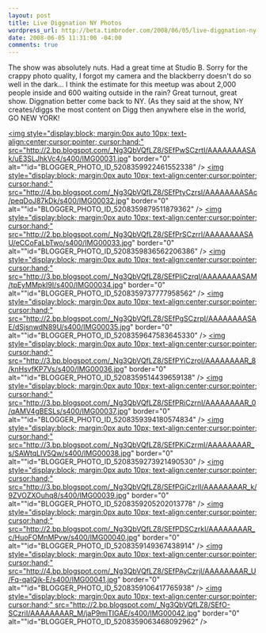 ```yaml
--- 
layout: post
title: Live Diggnation NY Photos
wordpress_url: http://beta.timbroder.com/2008/06/05/live-diggnation-ny-photos/
date: 2008-06-05 11:31:00 -04:00
comments: true
---
```

The show was absolutely nuts. Had a great time at Studio B.  Sorry for the crappy photo quality, I forgot my camera and the blackberry doesn't do so well in the dark... I think the estimate for this meetup was about 2,000 people inside and 600 waiting outside in the rain? Great turnout, great show.  Diggnation better come back to NY. (As they said at the show, NY creates/diggs the most content on Digg then anywhere else in the world, GO NEW YORK!

<a onblur="try {parent.deselectBloggerImageGracefully();} catch(e) {}" href="http://2.bp.blogspot.com/_Ng3QbVQfLZ8/SEfPwSCzrtI/AAAAAAAASAk/uE3SLJhkVc4/s1600-h/IMG00031.jpg"><img style="display:block; margin:0px auto 10px; text-align:center;cursor:pointer; cursor:hand;" src="http://2.bp.blogspot.com/_Ng3QbVQfLZ8/SEfPwSCzrtI/AAAAAAAASAk/uE3SLJhkVc4/s400/IMG00031.jpg" border="0" alt=""id="BLOGGER_PHOTO_ID_5208359922461552338" /></a>
<a onblur="try {parent.deselectBloggerImageGracefully();} catch(e) {}" href="http://4.bp.blogspot.com/_Ng3QbVQfLZ8/SEfPtyCzrsI/AAAAAAAASAc/peqDoJ87kDk/s1600-h/IMG00032.jpg"><img style="display:block; margin:0px auto 10px; text-align:center;cursor:pointer; cursor:hand;" src="http://4.bp.blogspot.com/_Ng3QbVQfLZ8/SEfPtyCzrsI/AAAAAAAASAc/peqDoJ87kDk/s400/IMG00032.jpg" border="0" alt=""id="BLOGGER_PHOTO_ID_5208359879511879362" /></a>
<a onblur="try {parent.deselectBloggerImageGracefully();} catch(e) {}" href="http://2.bp.blogspot.com/_Ng3QbVQfLZ8/SEfPrSCzrrI/AAAAAAAASAU/eCCoFaLbTwo/s1600-h/IMG00033.jpg"><img style="display:block; margin:0px auto 10px; text-align:center;cursor:pointer; cursor:hand;" src="http://2.bp.blogspot.com/_Ng3QbVQfLZ8/SEfPrSCzrrI/AAAAAAAASAU/eCCoFaLbTwo/s400/IMG00033.jpg" border="0" alt=""id="BLOGGER_PHOTO_ID_5208359836562206386" /></a>
<a onblur="try {parent.deselectBloggerImageGracefully();} catch(e) {}" href="http://3.bp.blogspot.com/_Ng3QbVQfLZ8/SEfPliCzrqI/AAAAAAAASAM/tpEyMMpkI9I/s1600-h/IMG00034.jpg"><img style="display:block; margin:0px auto 10px; text-align:center;cursor:pointer; cursor:hand;" src="http://3.bp.blogspot.com/_Ng3QbVQfLZ8/SEfPliCzrqI/AAAAAAAASAM/tpEyMMpkI9I/s400/IMG00034.jpg" border="0" alt=""id="BLOGGER_PHOTO_ID_5208359737777958562" /></a>
<a onblur="try {parent.deselectBloggerImageGracefully();} catch(e) {}" href="http://2.bp.blogspot.com/_Ng3QbVQfLZ8/SEfPgSCzrpI/AAAAAAAASAE/dSjsnwdN89U/s1600-h/IMG00035.jpg"><img style="display:block; margin:0px auto 10px; text-align:center;cursor:pointer; cursor:hand;" src="http://2.bp.blogspot.com/_Ng3QbVQfLZ8/SEfPgSCzrpI/AAAAAAAASAE/dSjsnwdN89U/s400/IMG00035.jpg" border="0" alt=""id="BLOGGER_PHOTO_ID_5208359647583645330" /></a>
<a onblur="try {parent.deselectBloggerImageGracefully();} catch(e) {}" href="http://3.bp.blogspot.com/_Ng3QbVQfLZ8/SEfPYiCzroI/AAAAAAAAR_8/knHsvfKP7Vs/s1600-h/IMG00036.jpg"><img style="display:block; margin:0px auto 10px; text-align:center;cursor:pointer; cursor:hand;" src="http://3.bp.blogspot.com/_Ng3QbVQfLZ8/SEfPYiCzroI/AAAAAAAAR_8/knHsvfKP7Vs/s400/IMG00036.jpg" border="0" alt=""id="BLOGGER_PHOTO_ID_5208359514439659138" /></a>
<a onblur="try {parent.deselectBloggerImageGracefully();} catch(e) {}" href="http://3.bp.blogspot.com/_Ng3QbVQfLZ8/SEfPRiCzrnI/AAAAAAAAR_0/qAMV4gBESLs/s1600-h/IMG00037.jpg"><img style="display:block; margin:0px auto 10px; text-align:center;cursor:pointer; cursor:hand;" src="http://3.bp.blogspot.com/_Ng3QbVQfLZ8/SEfPRiCzrnI/AAAAAAAAR_0/qAMV4gBESLs/s400/IMG00037.jpg" border="0" alt=""id="BLOGGER_PHOTO_ID_5208359394180574834" /></a>
<a onblur="try {parent.deselectBloggerImageGracefully();} catch(e) {}" href="http://3.bp.blogspot.com/_Ng3QbVQfLZ8/SEfPKiCzrmI/AAAAAAAAR_s/SAWtqLlV5Qw/s1600-h/IMG00038.jpg"><img style="display:block; margin:0px auto 10px; text-align:center;cursor:pointer; cursor:hand;" src="http://3.bp.blogspot.com/_Ng3QbVQfLZ8/SEfPKiCzrmI/AAAAAAAAR_s/SAWtqLlV5Qw/s400/IMG00038.jpg" border="0" alt=""id="BLOGGER_PHOTO_ID_5208359273921490530" /></a>
<a onblur="try {parent.deselectBloggerImageGracefully();} catch(e) {}" href="http://3.bp.blogspot.com/_Ng3QbVQfLZ8/SEfPGiCzrlI/AAAAAAAAR_k/9ZVOZXOuhq8/s1600-h/IMG00039.jpg"><img style="display:block; margin:0px auto 10px; text-align:center;cursor:pointer; cursor:hand;" src="http://3.bp.blogspot.com/_Ng3QbVQfLZ8/SEfPGiCzrlI/AAAAAAAAR_k/9ZVOZXOuhq8/s400/IMG00039.jpg" border="0" alt=""id="BLOGGER_PHOTO_ID_5208359205202013778" /></a>
<a onblur="try {parent.deselectBloggerImageGracefully();} catch(e) {}" href="http://2.bp.blogspot.com/_Ng3QbVQfLZ8/SEfPDSCzrkI/AAAAAAAAR_c/HuoFOMnMPvw/s1600-h/IMG00040.jpg"><img style="display:block; margin:0px auto 10px; text-align:center;cursor:pointer; cursor:hand;" src="http://2.bp.blogspot.com/_Ng3QbVQfLZ8/SEfPDSCzrkI/AAAAAAAAR_c/HuoFOMnMPvw/s400/IMG00040.jpg" border="0" alt=""id="BLOGGER_PHOTO_ID_5208359149367438914" /></a>
<a onblur="try {parent.deselectBloggerImageGracefully();} catch(e) {}" href="http://4.bp.blogspot.com/_Ng3QbVQfLZ8/SEfPAyCzrjI/AAAAAAAAR_U/Fq-qaIQjk-E/s1600-h/IMG00041.jpg"><img style="display:block; margin:0px auto 10px; text-align:center;cursor:pointer; cursor:hand;" src="http://4.bp.blogspot.com/_Ng3QbVQfLZ8/SEfPAyCzrjI/AAAAAAAAR_U/Fq-qaIQjk-E/s400/IMG00041.jpg" border="0" alt=""id="BLOGGER_PHOTO_ID_5208359106417765938" /></a>
<a onblur="try {parent.deselectBloggerImageGracefully();} catch(e) {}" href="http://2.bp.blogspot.com/_Ng3QbVQfLZ8/SEfO-SCzriI/AAAAAAAAR_M/jaP9miTIGAE/s1600-h/IMG00042.jpg"><img style="display:block; margin:0px auto 10px; text-align:center;cursor:pointer; cursor:hand;" src="http://2.bp.blogspot.com/_Ng3QbVQfLZ8/SEfO-SCzriI/AAAAAAAAR_M/jaP9miTIGAE/s400/IMG00042.jpg" border="0" alt=""id="BLOGGER_PHOTO_ID_5208359063468092962" /></a>
